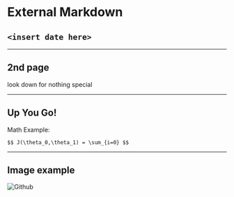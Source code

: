 # External Markdown

## `<insert date here>`

-----

## 2nd page

look down for nothing special

---

## Up You Go!

Math Example:

`$$ J(\theta_0,\theta_1) = \sum_{i=0} $$`

-----

## Image example

![Github](https://pngimg.com/uploads/github/github_PNG40.png)
